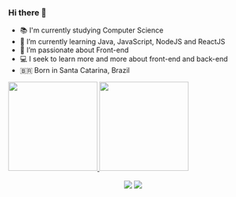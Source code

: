 ### Hi there 👋

- 📚 I'm currently studying Computer Science
- 🌱 I’m currently learning Java, JavaScript, NodeJS and ReactJS
- 💜 I’m passionate about Front-end
- 💻 I seek to learn more and more about front-end and back-end
- 🇧🇷 Born in Santa Catarina, Brazil
<div>
  <a href="https://github.com/aarthgmendes">
  <img height="180em" src="https://github-readme-stats.vercel.app/api?username=aarthgmendes&show_icons=true&theme=dracula&include_all_commits=true&count_private=true"/>
  <img height="180em" src="https://github-readme-stats.vercel.app/api/top-langs/?username=aarthgmendes&layout=compact&langs_count=7&theme=dracula"/>
</div>

<div align = "center"><br>
  <a href="https://instagram.com/aarthgmendes" target="_blank"><img src="https://img.shields.io/badge/-Instagram-%23E4405F?style=for-the-badge&logo=instagram&logoColor=white" target="_blank"></a>
  <a href="https://www.linkedin.com/in/arthurgmendes/" target="_blank"><img src="https://img.shields.io/badge/-LinkedIn-%230077B5?style=for-the-badge&logo=linkedin&logoColor=white" target="_blank"></a> 
</div>
